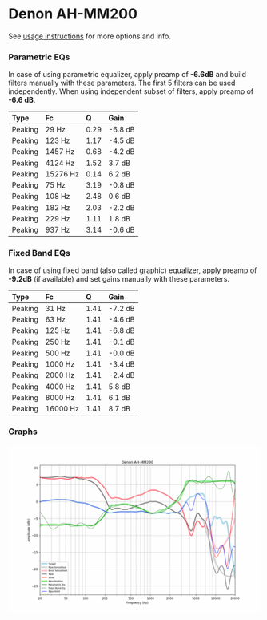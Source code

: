 # Denon AH-MM200
See [usage instructions](https://github.com/jaakkopasanen/AutoEq#usage) for more options and info.

### Parametric EQs
In case of using parametric equalizer, apply preamp of **-6.6dB** and build filters manually
with these parameters. The first 5 filters can be used independently.
When using independent subset of filters, apply preamp of **-6.6 dB**.

| Type    | Fc       |    Q | Gain    |
|:--------|:---------|:-----|:--------|
| Peaking | 29 Hz    | 0.29 | -6.8 dB |
| Peaking | 123 Hz   | 1.17 | -4.5 dB |
| Peaking | 1457 Hz  | 0.68 | -4.2 dB |
| Peaking | 4124 Hz  | 1.52 | 3.7 dB  |
| Peaking | 15276 Hz | 0.14 | 6.2 dB  |
| Peaking | 75 Hz    | 3.19 | -0.8 dB |
| Peaking | 108 Hz   | 2.48 | 0.6 dB  |
| Peaking | 182 Hz   | 2.03 | -2.2 dB |
| Peaking | 229 Hz   | 1.11 | 1.8 dB  |
| Peaking | 937 Hz   | 3.14 | -0.6 dB |

### Fixed Band EQs
In case of using fixed band (also called graphic) equalizer, apply preamp of **-9.2dB**
(if available) and set gains manually with these parameters.

| Type    | Fc       |    Q | Gain    |
|:--------|:---------|:-----|:--------|
| Peaking | 31 Hz    | 1.41 | -7.2 dB |
| Peaking | 63 Hz    | 1.41 | -4.6 dB |
| Peaking | 125 Hz   | 1.41 | -6.8 dB |
| Peaking | 250 Hz   | 1.41 | -0.1 dB |
| Peaking | 500 Hz   | 1.41 | -0.0 dB |
| Peaking | 1000 Hz  | 1.41 | -3.4 dB |
| Peaking | 2000 Hz  | 1.41 | -2.4 dB |
| Peaking | 4000 Hz  | 1.41 | 5.8 dB  |
| Peaking | 8000 Hz  | 1.41 | 6.1 dB  |
| Peaking | 16000 Hz | 1.41 | 8.7 dB  |

### Graphs
![](./Denon%20AH-MM200.png)